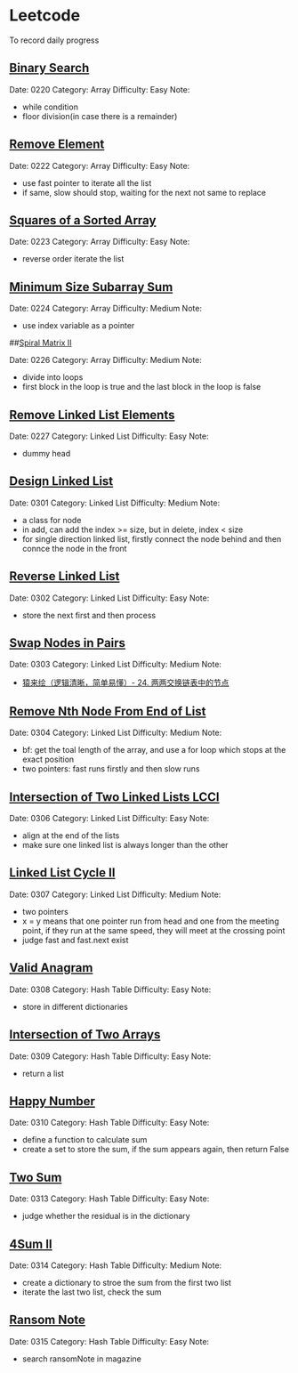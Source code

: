 # Leetcode

To record daily progress

## [Binary Search](https://leetcode.cn/problems/binary-search/)

Date: 0220
Category: Array
Difficulty: Easy
Note:

- while condition
- floor division(in case there is a remainder)

## [Remove Element](https://leetcode.cn/problems/remove-element/)

Date: 0222
Category: Array
Difficulty: Easy
Note:

- use fast pointer to iterate all the list
- if same, slow should stop, waiting for the next not same to replace

## [Squares of a Sorted Array](https://leetcode.cn/problems/squares-of-a-sorted-array/)

Date: 0223
Category: Array
Difficulty: Easy
Note:

- reverse order iterate the list

## [Minimum Size Subarray Sum](https://leetcode.cn/problems/minimum-size-subarray-sum/)

Date: 0224
Category: Array
Difficulty: Medium
Note:

- use index variable as a pointer

##[Spiral Matrix II](https://leetcode.cn/problems/spiral-matrix-ii/)

Date: 0226
Category: Array
Difficulty: Medium
Note:

- divide into loops
- first block in the loop is true and the last block in the loop is false

## [Remove Linked List Elements](https://leetcode.cn/problems/remove-linked-list-elements/)

Date: 0227
Category: Linked List
Difficulty: Easy
Note:

- dummy head

## [Design Linked List](https://leetcode.cn/problems/design-linked-list/)

Date: 0301
Category: Linked List
Difficulty: Medium
Note:

- a class for node
- in add, can add the index >= size, but in delete, index < size
- for single direction linked list, firstly connect the node behind and then connce the node in the front

## [Reverse Linked List](https://leetcode.cn/problems/reverse-linked-list/)

Date: 0302
Category: Linked List
Difficulty: Easy
Note:

- store the next first and then process

## [Swap Nodes in Pairs](https://leetcode.cn/problems/swap-nodes-in-pairs/)

Date: 0303
Category: Linked List
Difficulty: Medium
Note:

- [猿来绘（逻辑清晰，简单易懂）- 24. 两两交换链表中的节点](https://leetcode.cn/problems/swap-nodes-in-pairs/solution/yuan-lai-hui-luo-ji-qing-xi-jian-dan-yi-8t93h/)

## [Remove Nth Node From End of List](https://leetcode.cn/problems/remove-nth-node-from-end-of-list/)

Date: 0304
Category: Linked List
Difficulty: Medium
Note:

- bf: get the toal length of the array, and use a for loop which stops at the exact position
- two pointers: fast runs firstly and then slow runs

## [Intersection of Two Linked Lists LCCI](https://leetcode.cn/problems/intersection-of-two-linked-lists-lcci/)

Date: 0306
Category: Linked List
Difficulty: Easy
Note:

- align at the end of the lists
- make sure one linked list is always longer than the other

## [Linked List Cycle II](https://leetcode.cn/problems/linked-list-cycle-ii/)

Date: 0307
Category: Linked List
Difficulty: Medium
Note:

- two pointers
- x = y means that one pointer run from head and one from the meeting point, if they run at the same speed, they will meet at the crossing point
- judge fast and fast.next exist

## [Valid Anagram](https://leetcode.cn/problems/valid-anagram/)

Date: 0308
Category: Hash Table
Difficulty: Easy
Note:

- store in different dictionaries

## [Intersection of Two Arrays](https://leetcode.cn/problems/intersection-of-two-arrays/)

Date: 0309
Category: Hash Table
Difficulty: Easy
Note:

- return a list

## [Happy Number](https://leetcode.cn/problems/happy-number/)

Date: 0310
Category: Hash Table
Difficulty: Easy
Note:

- define a function to calculate sum
- create a set to store the sum, if the sum appears again, then return False

## [Two Sum](https://leetcode.cn/problems/two-sum/)

Date: 0313
Category: Hash Table
Difficulty: Easy
Note:

- judge whether the residual is in the dictionary

## [4Sum II](https://leetcode.cn/problems/4sum-ii/)

Date: 0314
Category: Hash Table
Difficulty: Medium
Note:

- create a dictionary to stroe the sum from the first two list
- iterate the last two list, check the sum

## [Ransom Note](https://leetcode.cn/problems/ransom-note/)

Date: 0315
Category: Hash Table
Difficulty: Easy
Note:

- search ransomNote in magazine
